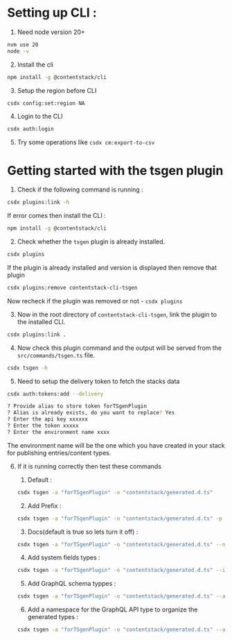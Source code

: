 # Setting up CLI :

1. Need node version 20+

```bash
nvm use 20
node -v
```

2. Install the cli

```bash
npm install -g @contentstack/cli
```

3. Setup the region before CLI

```bash
csdx config:set:region NA
```

4. Login to the CLI

```bash
csdx auth:login
```

5. Try some operations like `csdx cm:export-to-csv`

# Getting started with the tsgen plugin

1. Check if the following command is running :

```bash
csdx plugins:link -h
```

If error comes then install the CLI :

```bash
npm install -g @contentstack/cli
```

2. Check whether the `tsgen` plugin is already installed.

```bash
csdx plugins
```

If the plugin is already installed and version is displayed then remove that plugin

```bash
csdx plugins:remove contentstack-cli-tsgen
```

Now recheck if the plugin was removed or not - `csdx plugins`

3. Now in the root directory of `contentstack-cli-tsgen`, link the plugin to the installed CLI.

```bash
csdx plugins:link .
```

4. Now check this plugin command and the output will be served from the `src/commands/tsgen.ts` file.

```bash
csdx tsgen -h
```

5. Need to setup the delivery token to fetch the stacks data

```bash
csdx auth:tokens:add --delivery
```

```bash
? Provide alias to store token forTSgenPlugin
? Alias is already exists, do you want to replace? Yes
? Enter the api key xxxxxx
? Enter the token xxxxx
? Enter the environment name xxxx
```

The environment name will be the one which you have created in your stack for publishing entries/content types.

6. If it is running correctly then test these commands

   1. Default :

   ```bash
   csdx tsgen -a "forTSgenPlugin" -o "contentstack/generated.d.ts"
   ```

   2. Add Prefix :

   ```bash
   csdx tsgen -a "forTSgenPlugin" -o "contentstack/generated.d.ts" -p "I"
   ```

   3. Docs(default is true so lets turn it off) :

   ```bash
   csdx tsgen -a "forTSgenPlugin" -o "contentstack/generated.d.ts" --no-doc
   ```

   4. Add system fields types :

   ```bash
   csdx tsgen -a "forTSgenPlugin" -o "contentstack/generated.d.ts" --include-system-fields
   ```

   5. Add GraphQL schema typpes :

   ```bash
   csdx tsgen -a "forTSgenPlugin" -o "contentstack/generated.d.ts" --api-type graphql
   ```

   6. Add a namespace for the GraphQL API type to organize the generated types :

   ```bash
   csdx tsgen -a "forTSgenPlugin" -o "contentstack/generated.d.ts" --api-type graphql --namespace "Testing-GraphQL"
   ```
